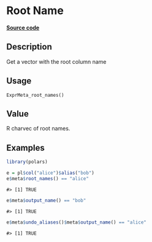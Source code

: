 
# Root Name

[**Source code**](https://github.com/pola-rs/r-polars/tree/main/R/expr__meta.R#L89)

## Description

Get a vector with the root column name

## Usage

<pre><code class='language-R'>ExprMeta_root_names()
</code></pre>

## Value

R charvec of root names.

## Examples

``` r
library(polars)

e = pl$col("alice")$alias("bob")
e$meta$root_names() == "alice"
```

    #> [1] TRUE

``` r
e$meta$output_name() == "bob"
```

    #> [1] TRUE

``` r
e$meta$undo_aliases()$meta$output_name() == "alice"
```

    #> [1] TRUE

